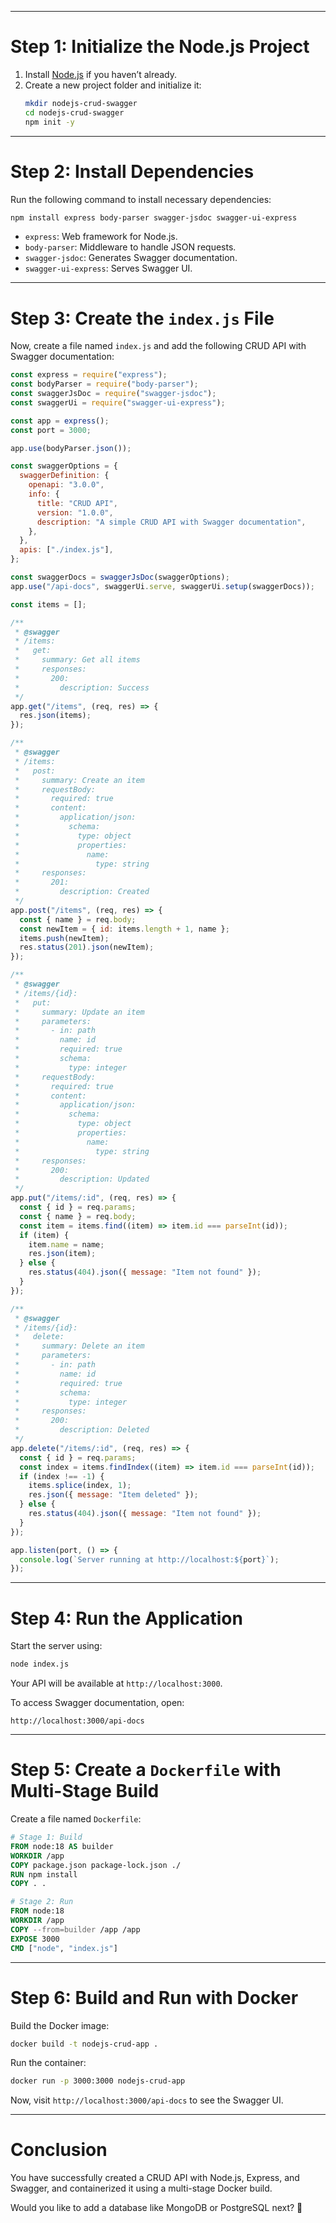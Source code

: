 
---

# **Step 1: Initialize the Node.js Project**

1. Install [Node.js](https://nodejs.org/) if you haven’t already.
2. Create a new project folder and initialize it:
   ```sh
   mkdir nodejs-crud-swagger
   cd nodejs-crud-swagger
   npm init -y
   ```

---

# **Step 2: Install Dependencies**

Run the following command to install necessary dependencies:

```sh
npm install express body-parser swagger-jsdoc swagger-ui-express
```

- `express`: Web framework for Node.js.
- `body-parser`: Middleware to handle JSON requests.
- `swagger-jsdoc`: Generates Swagger documentation.
- `swagger-ui-express`: Serves Swagger UI.

---

# **Step 3: Create the `index.js` File**

Now, create a file named `index.js` and add the following CRUD API with Swagger documentation:

```javascript
const express = require("express");
const bodyParser = require("body-parser");
const swaggerJsDoc = require("swagger-jsdoc");
const swaggerUi = require("swagger-ui-express");

const app = express();
const port = 3000;

app.use(bodyParser.json());

const swaggerOptions = {
  swaggerDefinition: {
    openapi: "3.0.0",
    info: {
      title: "CRUD API",
      version: "1.0.0",
      description: "A simple CRUD API with Swagger documentation",
    },
  },
  apis: ["./index.js"],
};

const swaggerDocs = swaggerJsDoc(swaggerOptions);
app.use("/api-docs", swaggerUi.serve, swaggerUi.setup(swaggerDocs));

const items = [];

/**
 * @swagger
 * /items:
 *   get:
 *     summary: Get all items
 *     responses:
 *       200:
 *         description: Success
 */
app.get("/items", (req, res) => {
  res.json(items);
});

/**
 * @swagger
 * /items:
 *   post:
 *     summary: Create an item
 *     requestBody:
 *       required: true
 *       content:
 *         application/json:
 *           schema:
 *             type: object
 *             properties:
 *               name:
 *                 type: string
 *     responses:
 *       201:
 *         description: Created
 */
app.post("/items", (req, res) => {
  const { name } = req.body;
  const newItem = { id: items.length + 1, name };
  items.push(newItem);
  res.status(201).json(newItem);
});

/**
 * @swagger
 * /items/{id}:
 *   put:
 *     summary: Update an item
 *     parameters:
 *       - in: path
 *         name: id
 *         required: true
 *         schema:
 *           type: integer
 *     requestBody:
 *       required: true
 *       content:
 *         application/json:
 *           schema:
 *             type: object
 *             properties:
 *               name:
 *                 type: string
 *     responses:
 *       200:
 *         description: Updated
 */
app.put("/items/:id", (req, res) => {
  const { id } = req.params;
  const { name } = req.body;
  const item = items.find((item) => item.id === parseInt(id));
  if (item) {
    item.name = name;
    res.json(item);
  } else {
    res.status(404).json({ message: "Item not found" });
  }
});

/**
 * @swagger
 * /items/{id}:
 *   delete:
 *     summary: Delete an item
 *     parameters:
 *       - in: path
 *         name: id
 *         required: true
 *         schema:
 *           type: integer
 *     responses:
 *       200:
 *         description: Deleted
 */
app.delete("/items/:id", (req, res) => {
  const { id } = req.params;
  const index = items.findIndex((item) => item.id === parseInt(id));
  if (index !== -1) {
    items.splice(index, 1);
    res.json({ message: "Item deleted" });
  } else {
    res.status(404).json({ message: "Item not found" });
  }
});

app.listen(port, () => {
  console.log(`Server running at http://localhost:${port}`);
});
```

---

# **Step 4: Run the Application**

Start the server using:

```sh
node index.js
```

Your API will be available at `http://localhost:3000`.

To access Swagger documentation, open:

```
http://localhost:3000/api-docs
```

---

# **Step 5: Create a `Dockerfile` with Multi-Stage Build**

Create a file named `Dockerfile`:

```Dockerfile
# Stage 1: Build
FROM node:18 AS builder
WORKDIR /app
COPY package.json package-lock.json ./
RUN npm install
COPY . .

# Stage 2: Run
FROM node:18
WORKDIR /app
COPY --from=builder /app /app
EXPOSE 3000
CMD ["node", "index.js"]
```

---

# **Step 6: Build and Run with Docker**

Build the Docker image:

```sh
docker build -t nodejs-crud-app .
```

Run the container:

```sh
docker run -p 3000:3000 nodejs-crud-app
```

Now, visit `http://localhost:3000/api-docs` to see the Swagger UI.

---

# **Conclusion**
You have successfully created a CRUD API with Node.js, Express, and Swagger, and containerized it using a multi-stage Docker build.

Would you like to add a database like MongoDB or PostgreSQL next? 🚀